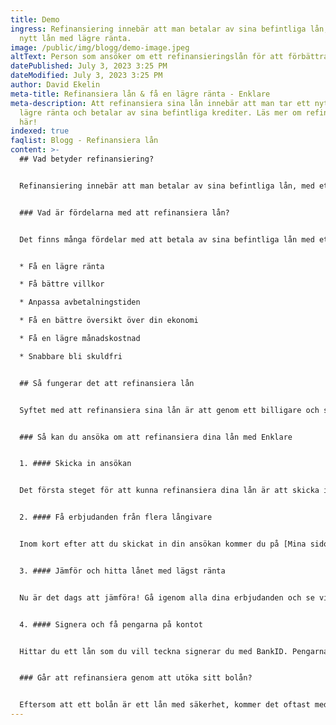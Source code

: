 ```yaml
---
title: Demo
ingress: Refinansiering innebär att man betalar av sina befintliga lån, med ett
  nytt lån med lägre ränta.
image: /public/img/blogg/demo-image.jpeg
altText: Person som ansöker om ett refinansieringslån för att förbättra sin ekonomi
datePublished: July 3, 2023 3:25 PM
dateModified: July 3, 2023 3:25 PM
author: David Ekelin
meta-title: Refinansiera lån & få en lägre ränta - Enklare
meta-description: Att refinansiera sina lån innebär att man tar ett nytt lån med
  lägre ränta och betalar av sina befintliga krediter. Läs mer om refinansiering
  här!
indexed: true
faqlist: Blogg - Refinansiera lån
content: >-
  ## Vad betyder refinansiering?


  Refinansiering innebär att man betalar av sina befintliga lån, med ett nytt lån med lägre ränta. Med en bättre ränta får du en lägre månadskostnad, och kan på så vis betala av din skuld i en snabbare takt. 


  ### Vad är fördelarna med att refinansiera lån?


  Det finns många fördelar med att betala av sina befintliga lån med ett nytt lån med lägre ränta. Genom att refinansiera kan du:


  * Få en lägre ränta 

  * Få bättre villkor

  * Anpassa avbetalningstiden

  * Få en bättre översikt över din ekonomi 

  * Få en lägre månadskostnad

  * Snabbare bli skuldfri


  ## Så fungerar det att refinansiera lån


  Syftet med att refinansiera sina lån är att genom ett billigare och större samlingslån lösa dina dyrare lån och krediter. Att ansöka om ett [samlingslån](https://enklare.se/samla-lan/) går till på precis samma sätt som andra typer av lån. Med Enklare fyller du i en låneansökan, där vi jämför lån från alla 39 långivare vi samarbetar med, så att du enkelt ska kunna jämföra och hitta det bästa lånet för just dig. 


  ### Så kan du ansöka om att refinansiera dina lån med Enklare


  1. #### Skicka in ansökan


  Det första steget för att kunna refinansiera dina lån är att skicka in en ansökan. Du fyller smidigt i formuläret med uppgifter om hur stort lånebelopp du vill ansöka om, önskad löptid, dina kontaktuppgifter samt att du vill samla dina lån. 


  2. #### Få erbjudanden från flera långivare


  Inom kort efter att du skickat in din ansökan kommer du på [Mina sidor](https://minasidor.enklare.se/logga-in/) hitta erbjudanden från alla långivare vi samarbetar med som kan erbjuda dig ett lån. Här ser du tydligt vilken ränta och vilka villkor som kommer med varje lån. 


  3. #### Jämför och hitta lånet med lägst ränta


  Nu är det dags att jämföra! Gå igenom alla dina erbjudanden och se vilken långivare som kan ge dig bäst ränta och villkor. När du ska refinansiera dina befintliga krediter är det viktigt att du jämför med kostnaden du har för dina nuvarande lån, och hittar ett nytt lån med bättre ränta. 


  4. #### Signera och få pengarna på kontot


  Hittar du ett lån som du vill teckna signerar du med BankID. Pengarna kommer in på ditt konto inom ett par dagar. Klart!


  ### Går att refinansiera genom att utöka sitt bolån?


  Eftersom att ett bolån är ett lån med säkerhet, kommer det oftast med en lägre ränta än andra lånetyper utan säkerhet. Om du har möjlighet att utöka ditt befintliga bolån är det oftast det mest fördelaktiga sättet att refinansiera sina andra skulder. Om du har ett bolån och vill lösa andra krediter är det en god idé att undersöka om du kan utöka ditt bolån, innan du tar ett refinansieringslån utan säkerhet.
---
```

